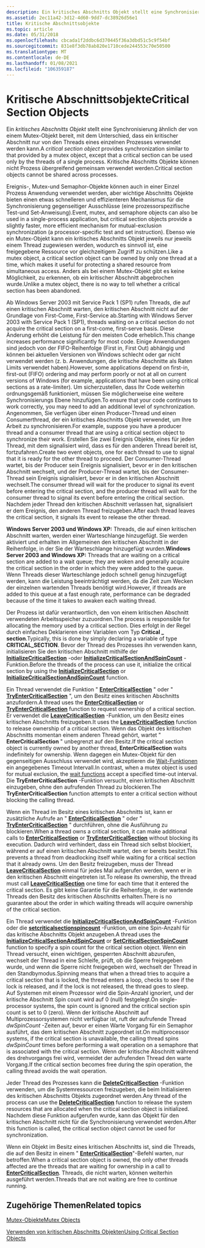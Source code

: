 ```yaml
---
description: Ein kritisches Abschnitts Objekt stellt eine Synchronisierung ähnlich der von einem Mutex-Objekt bereit, mit dem Unterschied, dass ein kritischer Abschnitt nur von den Threads eines einzelnen Prozesses verwendet werden kann.
ms.assetid: 2ec11a42-3d12-4d60-9dd7-dc38926d56e1
title: Kritische Abschnittsobjekte
ms.topic: article
ms.date: 05/31/2018
ms.openlocfilehash: cbcada1f2ddbc6d370445f36a3dbd51c5c9f54bf
ms.sourcegitcommit: 831e8f3db78ab820e1710cede244553c70e50500
ms.translationtype: MT
ms.contentlocale: de-DE
ms.lasthandoff: 01/08/2021
ms.locfileid: "106359187"
---
```

# <a name="critical-section-objects"></a><span data-ttu-id="aa79d-103">Kritische Abschnittsobjekte</span><span class="sxs-lookup"><span data-stu-id="aa79d-103">Critical Section Objects</span></span>

<span data-ttu-id="aa79d-104">Ein *kritisches Abschnitts Objekt* stellt eine Synchronisierung ähnlich der von einem Mutex-Objekt bereit, mit dem Unterschied, dass ein kritischer Abschnitt nur von den Threads eines einzelnen Prozesses verwendet werden kann.</span><span class="sxs-lookup"><span data-stu-id="aa79d-104">A *critical section object* provides synchronization similar to that provided by a mutex object, except that a critical section can be used only by the threads of a single process.</span></span> <span data-ttu-id="aa79d-105">Kritische Abschnitts Objekte können nicht Prozess übergreifend gemeinsam verwendet werden.</span><span class="sxs-lookup"><span data-stu-id="aa79d-105">Critical section objects cannot be shared across processes.</span></span>

<span data-ttu-id="aa79d-106">Ereignis-, Mutex-und Semaphor-Objekte können auch in einer Einzel Prozess Anwendung verwendet werden, aber wichtige Abschnitts Objekte bieten einen etwas schnelleren und effizienteren Mechanismus für die Synchronisierung gegenseitiger Ausschlüsse (eine prozessorspezifische Test-und Set-Anweisung).</span><span class="sxs-lookup"><span data-stu-id="aa79d-106">Event, mutex, and semaphore objects can also be used in a single-process application, but critical section objects provide a slightly faster, more efficient mechanism for mutual-exclusion synchronization (a processor-specific test and set instruction).</span></span> <span data-ttu-id="aa79d-107">Ebenso wie ein Mutex-Objekt kann ein kritisches Abschnitts Objekt jeweils nur jeweils einem Thread zugewiesen werden, wodurch es sinnvoll ist, eine freigegebene Ressource vor gleichzeitigem Zugriff zu schützen.</span><span class="sxs-lookup"><span data-stu-id="aa79d-107">Like a mutex object, a critical section object can be owned by only one thread at a time, which makes it useful for protecting a shared resource from simultaneous access.</span></span> <span data-ttu-id="aa79d-108">Anders als bei einem Mutex-Objekt gibt es keine Möglichkeit, zu erkennen, ob ein kritischer Abschnitt abgebrochen wurde.</span><span class="sxs-lookup"><span data-stu-id="aa79d-108">Unlike a mutex object, there is no way to tell whether a critical section has been abandoned.</span></span>

<span data-ttu-id="aa79d-109">Ab Windows Server 2003 mit Service Pack 1 (SP1) rufen Threads, die auf einen kritischen Abschnitt warten, den kritischen Abschnitt nicht auf der Grundlage von First-Come, First-Service ab.</span><span class="sxs-lookup"><span data-stu-id="aa79d-109">Starting with Windows Server 2003 with Service Pack 1 (SP1), threads waiting on a critical section do not acquire the critical section on a first-come, first-serve basis.</span></span> <span data-ttu-id="aa79d-110">Diese Änderung erhöht die Leistung für den meisten Code erheblich.</span><span class="sxs-lookup"><span data-stu-id="aa79d-110">This change increases performance significantly for most code.</span></span> <span data-ttu-id="aa79d-111">Einige Anwendungen sind jedoch von der FIFO-Reihenfolge (First in, First Out) abhängig und können bei aktuellen Versionen von Windows schlecht oder gar nicht verwendet werden (z. b. Anwendungen, die kritische Abschnitte als Raten Limits verwendet haben).</span><span class="sxs-lookup"><span data-stu-id="aa79d-111">However, some applications depend on first-in, first-out (FIFO) ordering and may perform poorly or not at all on current versions of Windows (for example, applications that have been using critical sections as a rate-limiter).</span></span> <span data-ttu-id="aa79d-112">Um sicherzustellen, dass Ihr Code weiterhin ordnungsgemäß funktioniert, müssen Sie möglicherweise eine weitere Synchronisierungs Ebene hinzufügen.</span><span class="sxs-lookup"><span data-stu-id="aa79d-112">To ensure that your code continues to work correctly, you may need to add an additional level of synchronization.</span></span> <span data-ttu-id="aa79d-113">Angenommen, Sie verfügen über einen Producer-Thread und einen Consumerthread, der ein kritisches Abschnitts Objekt verwendet, um Ihre Arbeit zu synchronisieren.</span><span class="sxs-lookup"><span data-stu-id="aa79d-113">For example, suppose you have a producer thread and a consumer thread that are using a critical section object to synchronize their work.</span></span> <span data-ttu-id="aa79d-114">Erstellen Sie zwei Ereignis Objekte, eines für jeden Thread, mit dem signalisiert wird, dass es für den anderen Thread bereit ist, fortzufahren.</span><span class="sxs-lookup"><span data-stu-id="aa79d-114">Create two event objects, one for each thread to use to signal that it is ready for the other thread to proceed.</span></span> <span data-ttu-id="aa79d-115">Der Consumer-Thread wartet, bis der Producer sein Ereignis signalisiert, bevor er in den kritischen Abschnitt wechselt, und der Producer-Thread wartet, bis der Consumer-Thread sein Ereignis signalisiert, bevor er in den kritischen Abschnitt wechselt.</span><span class="sxs-lookup"><span data-stu-id="aa79d-115">The consumer thread will wait for the producer to signal its event before entering the critical section, and the producer thread will wait for the consumer thread to signal its event before entering the critical section.</span></span> <span data-ttu-id="aa79d-116">Nachdem jeder Thread den kritischen Abschnitt verlassen hat, signalisiert er dem Ereignis, den anderen Thread freizugeben.</span><span class="sxs-lookup"><span data-stu-id="aa79d-116">After each thread leaves the critical section, it signals its event to release the other thread.</span></span>

<span data-ttu-id="aa79d-117">**Windows Server 2003 und Windows XP:** Threads, die auf einen kritischen Abschnitt warten, werden einer Warteschlange hinzugefügt. Sie werden aktiviert und erhalten im Allgemeinen den kritischen Abschnitt in der Reihenfolge, in der Sie der Warteschlange hinzugefügt wurden.</span><span class="sxs-lookup"><span data-stu-id="aa79d-117">**Windows Server 2003 and Windows XP:** Threads that are waiting on a critical section are added to a wait queue; they are woken and generally acquire the critical section in the order in which they were added to the queue.</span></span> <span data-ttu-id="aa79d-118">Wenn Threads dieser Warteschlange jedoch schnell genug hinzugefügt werden, kann die Leistung beeinträchtigt werden, da die Zeit zum Wecken der einzelnen wartenden Threads benötigt wird.</span><span class="sxs-lookup"><span data-stu-id="aa79d-118">However, if threads are added to this queue at a fast enough rate, performance can be degraded because of the time it takes to awaken each waiting thread.</span></span>

<span data-ttu-id="aa79d-119">Der Prozess ist dafür verantwortlich, den von einem kritischen Abschnitt verwendeten Arbeitsspeicher zuzuordnen.</span><span class="sxs-lookup"><span data-stu-id="aa79d-119">The process is responsible for allocating the memory used by a critical section.</span></span> <span data-ttu-id="aa79d-120">Dies erfolgt in der Regel durch einfaches Deklarieren einer Variablen vom Typ **Critical \_ section**.</span><span class="sxs-lookup"><span data-stu-id="aa79d-120">Typically, this is done by simply declaring a variable of type **CRITICAL\_SECTION**.</span></span> <span data-ttu-id="aa79d-121">Bevor der Thread des Prozesses ihn verwenden kann, initialisieren Sie den kritischen Abschnitt mithilfe der [**InitializeCriticalSection**](/windows/win32/api/synchapi/nf-synchapi-initializecriticalsection) -oder [**InitializeCriticalSectionAndSpinCount**](/windows/win32/api/synchapi/nf-synchapi-initializecriticalsectionandspincount) -Funktion.</span><span class="sxs-lookup"><span data-stu-id="aa79d-121">Before the threads of the process can use it, initialize the critical section by using the [**InitializeCriticalSection**](/windows/win32/api/synchapi/nf-synchapi-initializecriticalsection) or [**InitializeCriticalSectionAndSpinCount**](/windows/win32/api/synchapi/nf-synchapi-initializecriticalsectionandspincount) function.</span></span>

<span data-ttu-id="aa79d-122">Ein Thread verwendet die Funktion " [**EnterCriticalSection**](/windows/win32/api/synchapi/nf-synchapi-entercriticalsection) " oder " [**TryEnterCriticalSection**](/windows/win32/api/synchapi/nf-synchapi-tryentercriticalsection) ", um den Besitz eines kritischen Abschnitts anzufordern.</span><span class="sxs-lookup"><span data-stu-id="aa79d-122">A thread uses the [**EnterCriticalSection**](/windows/win32/api/synchapi/nf-synchapi-entercriticalsection) or [**TryEnterCriticalSection**](/windows/win32/api/synchapi/nf-synchapi-tryentercriticalsection) function to request ownership of a critical section.</span></span> <span data-ttu-id="aa79d-123">Er verwendet die [**LeaveCriticalSection**](/windows/win32/api/synchapi/nf-synchapi-leavecriticalsection) -Funktion, um den Besitz eines kritischen Abschnitts freizugeben.</span><span class="sxs-lookup"><span data-stu-id="aa79d-123">It uses the [**LeaveCriticalSection**](/windows/win32/api/synchapi/nf-synchapi-leavecriticalsection) function to release ownership of a critical section.</span></span> <span data-ttu-id="aa79d-124">Wenn das Objekt des kritischen Abschnitts momentan einem anderen Thread gehört, wartet " **EnterCriticalSection** " unbegrenzt auf den Besitz.</span><span class="sxs-lookup"><span data-stu-id="aa79d-124">If the critical section object is currently owned by another thread, **EnterCriticalSection** waits indefinitely for ownership.</span></span> <span data-ttu-id="aa79d-125">Wenn dagegen ein Mutex-Objekt für den gegenseitigen Ausschluss verwendet wird, akzeptieren die [Wait-Funktionen](wait-functions.md) ein angegebenes Timeout Intervall.</span><span class="sxs-lookup"><span data-stu-id="aa79d-125">In contrast, when a mutex object is used for mutual exclusion, the [wait functions](wait-functions.md) accept a specified time-out interval.</span></span> <span data-ttu-id="aa79d-126">Die **TryEnterCriticalSection** -Funktion versucht, einen kritischen Abschnitt einzugeben, ohne den aufrufenden Thread zu blockieren.</span><span class="sxs-lookup"><span data-stu-id="aa79d-126">The **TryEnterCriticalSection** function attempts to enter a critical section without blocking the calling thread.</span></span>

<span data-ttu-id="aa79d-127">Wenn ein Thread im Besitz eines kritischen Abschnitts ist, kann er zusätzliche Aufrufe an " [**EnterCriticalSection**](/windows/win32/api/synchapi/nf-synchapi-entercriticalsection) " oder " [**TryEnterCriticalSection**](/windows/win32/api/synchapi/nf-synchapi-tryentercriticalsection) " durchführen, ohne die Ausführung zu blockieren.</span><span class="sxs-lookup"><span data-stu-id="aa79d-127">When a thread owns a critical section, it can make additional calls to [**EnterCriticalSection**](/windows/win32/api/synchapi/nf-synchapi-entercriticalsection) or [**TryEnterCriticalSection**](/windows/win32/api/synchapi/nf-synchapi-tryentercriticalsection) without blocking its execution.</span></span> <span data-ttu-id="aa79d-128">Dadurch wird verhindert, dass ein Thread sich selbst blockiert, während er auf einen kritischen Abschnitt wartet, den er bereits besitzt.</span><span class="sxs-lookup"><span data-stu-id="aa79d-128">This prevents a thread from deadlocking itself while waiting for a critical section that it already owns.</span></span> <span data-ttu-id="aa79d-129">Um den Besitz freizugeben, muss der Thread [**LeaveCriticalSection**](/windows/win32/api/synchapi/nf-synchapi-leavecriticalsection) einmal für jedes Mal aufgerufen werden, wenn er in den kritischen Abschnitt eingetreten ist.</span><span class="sxs-lookup"><span data-stu-id="aa79d-129">To release its ownership, the thread must call [**LeaveCriticalSection**](/windows/win32/api/synchapi/nf-synchapi-leavecriticalsection) one time for each time that it entered the critical section.</span></span> <span data-ttu-id="aa79d-130">Es gibt keine Garantie für die Reihenfolge, in der wartende Threads den Besitz des kritischen Abschnitts erhalten.</span><span class="sxs-lookup"><span data-stu-id="aa79d-130">There is no guarantee about the order in which waiting threads will acquire ownership of the critical section.</span></span>

<span data-ttu-id="aa79d-131">Ein Thread verwendet die [**InitializeCriticalSectionAndSpinCount**](/windows/win32/api/synchapi/nf-synchapi-initializecriticalsectionandspincount) -Funktion oder die [**setcriticalsectionspincount**](/windows/win32/api/synchapi/nf-synchapi-setcriticalsectionspincount) -Funktion, um eine Spin-Anzahl für das kritische Abschnitts Objekt anzugeben.</span><span class="sxs-lookup"><span data-stu-id="aa79d-131">A thread uses the [**InitializeCriticalSectionAndSpinCount**](/windows/win32/api/synchapi/nf-synchapi-initializecriticalsectionandspincount) or [**SetCriticalSectionSpinCount**](/windows/win32/api/synchapi/nf-synchapi-setcriticalsectionspincount) function to specify a spin count for the critical section object.</span></span> <span data-ttu-id="aa79d-132">Wenn ein Thread versucht, einen wichtigen, gesperrten Abschnitt abzurufen, wechselt der Thread in eine Schleife, prüft, ob die Sperre freigegeben wurde, und wenn die Sperre nicht freigegeben wird, wechselt der Thread in den Standbymodus.</span><span class="sxs-lookup"><span data-stu-id="aa79d-132">Spinning means that when a thread tries to acquire a critical section that is locked, the thread enters a loop, checks to see if the lock is released, and if the lock is not released, the thread goes to sleep.</span></span> <span data-ttu-id="aa79d-133">Auf Systemen mit einem Prozessor wird die Spin-Anzahl ignoriert, und der kritische Abschnitt Spin count wird auf 0 (null) festgelegt.</span><span class="sxs-lookup"><span data-stu-id="aa79d-133">On single-processor systems, the spin count is ignored and the critical section spin count is set to 0 (zero).</span></span> <span data-ttu-id="aa79d-134">Wenn der kritische Abschnitt auf Multiprozessorsystemen nicht verfügbar ist, ruft der aufrufende Thread *dwSpinCount* -Zeiten auf, bevor er einen Warte Vorgang für ein Semaphor ausführt, das dem kritischen Abschnitt zugeordnet ist.</span><span class="sxs-lookup"><span data-stu-id="aa79d-134">On multiprocessor systems, if the critical section is unavailable, the calling thread spins *dwSpinCount* times before performing a wait operation on a semaphore that is associated with the critical section.</span></span> <span data-ttu-id="aa79d-135">Wenn der kritische Abschnitt während des drehvorgangs frei wird, vermeidet der aufrufenden Thread den warte Vorgang.</span><span class="sxs-lookup"><span data-stu-id="aa79d-135">If the critical section becomes free during the spin operation, the calling thread avoids the wait operation.</span></span>

<span data-ttu-id="aa79d-136">Jeder Thread des Prozesses kann die [**DeleteCriticalSection**](/windows/win32/api/synchapi/nf-synchapi-deletecriticalsection) -Funktion verwenden, um die Systemressourcen freizugeben, die beim Initialisieren des kritischen Abschnitts Objekts zugeordnet werden.</span><span class="sxs-lookup"><span data-stu-id="aa79d-136">Any thread of the process can use the [**DeleteCriticalSection**](/windows/win32/api/synchapi/nf-synchapi-deletecriticalsection) function to release the system resources that are allocated when the critical section object is initialized.</span></span> <span data-ttu-id="aa79d-137">Nachdem diese Funktion aufgerufen wurde, kann das Objekt für den kritischen Abschnitt nicht für die Synchronisierung verwendet werden.</span><span class="sxs-lookup"><span data-stu-id="aa79d-137">After this function is called, the critical section object cannot be used for synchronization.</span></span>

<span data-ttu-id="aa79d-138">Wenn ein Objekt im Besitz eines kritischen Abschnitts ist, sind die Threads, die auf den Besitz in einem " [**EnterCriticalSection**](/windows/win32/api/synchapi/nf-synchapi-entercriticalsection)"-Befehl warten, nur betroffen.</span><span class="sxs-lookup"><span data-stu-id="aa79d-138">When a critical section object is owned, the only other threads affected are the threads that are waiting for ownership in a call to [**EnterCriticalSection**](/windows/win32/api/synchapi/nf-synchapi-entercriticalsection).</span></span> <span data-ttu-id="aa79d-139">Threads, die nicht warten, können weiterhin ausgeführt werden.</span><span class="sxs-lookup"><span data-stu-id="aa79d-139">Threads that are not waiting are free to continue running.</span></span>

## <a name="related-topics"></a><span data-ttu-id="aa79d-140">Zugehörige Themen</span><span class="sxs-lookup"><span data-stu-id="aa79d-140">Related topics</span></span>

<dl> <dt>

[<span data-ttu-id="aa79d-141">Mutex-Objekte</span><span class="sxs-lookup"><span data-stu-id="aa79d-141">Mutex Objects</span></span>](mutex-objects.md)
</dt> <dt>

[<span data-ttu-id="aa79d-142">Verwenden von kritischen Abschnitts Objekten</span><span class="sxs-lookup"><span data-stu-id="aa79d-142">Using Critical Section Objects</span></span>](using-critical-section-objects.md)
</dt> </dl>

 

 
